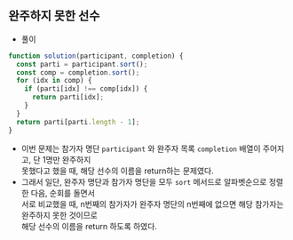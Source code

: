 ## 완주하지 못한 선수    
- 풀이    

```javascript    
function solution(participant, completion) {
  const parti = participant.sort();
  const comp = completion.sort();
  for (idx in comp) {
    if (parti[idx] !== comp[idx]) {
      return parti[idx];
    }
  }
  return parti[parti.length - 1];
}
```     
- 이번 문제는 참가자 명단 `participant` 와 완주자 목록 `completion` 배열이 주어지고, 단 1명만 완주하지    
  못했다고 했을 때, 해당 선수의 이름을 return하는 문제였다.    
- 그래서 일단, 완주자 명단과 참가자 명단을 모두 `sort` 메서드로 알파벳순으로 정렬한 다음, 순회를 돌면서     
  서로 비교했을 때, n번째의 참가자가 완주자 명단의 n번째에 없으면 해당 참가자는 완주하지 못한 것이므로    
  해당 선수의 이름을 return 하도록 하였다.      
  
  
